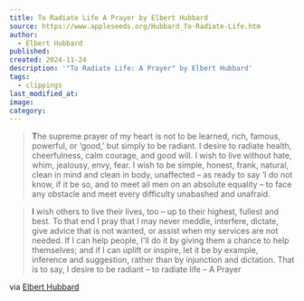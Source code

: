 ```yaml
---
title: To Radiate Life A Prayer by Elbert Hubbard
source: https://www.appleseeds.org/Hubbard_To-Radiate-Life.htm
author:
  - Elbert Hubbard
published: 
created: 2024-11-24
description: '"To Radiate Life: A Prayer" by Elbert Hubbard'
tags:
  - clippings
last_modified_at: 
image: 
category:
---
```

> **T**he supreme prayer of my heart is not to be learned, rich, famous, powerful, or ‘good,' but simply to be radiant. I desire to radiate health, cheerfulness, calm courage, and good will. I wish to live without hate, whim, jealousy, envy, fear. I wish to be simple, honest, frank, natural, clean in mind and clean in body, unaffected – as ready to say ‘I do not know, if it be so, and to meet all men on an absolute equality – to face any obstacle and meet every difficulty unabashed and unafraid.

> **I** wish others to live their lives, too – up to their highest, fullest and best. To that end I pray that I may never meddle, interfere, dictate, give advice that is not wanted, or assist when my services are not needed. If I can help people, I'll do it by giving them a chance to help themselves; and if I can uplift or inspire, let it be by example, inference and suggestion, rather than by injunction and dictation. That is to say, I desire to be radiant – to radiate life – A Prayer


via [Elbert Hubbard](https://www.appleseeds.org/Hubbard_To-Radiate-Life.htm)